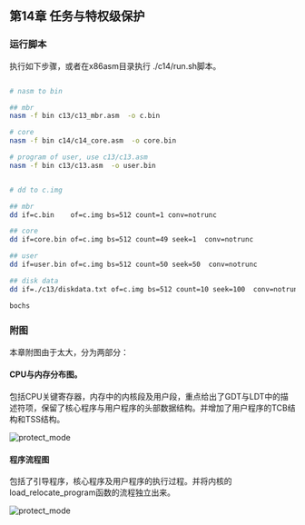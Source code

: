 
## 第14章 任务与特权级保护


### 运行脚本
执行如下步骤，或者在x86asm目录执行 ./c14/run.sh脚本。

```bash

# nasm to bin

## mbr
nasm -f bin c13/c13_mbr.asm  -o c.bin

# core
nasm -f bin c14/c14_core.asm  -o core.bin

# program of user, use c13/c13.asm
nasm -f bin c13/c13.asm  -o user.bin


# dd to c.img

## mbr
dd if=c.bin    of=c.img bs=512 count=1 conv=notrunc

## core
dd if=core.bin of=c.img bs=512 count=49 seek=1  conv=notrunc

## user
dd if=user.bin of=c.img bs=512 count=50 seek=50  conv=notrunc

## disk data
dd if=./c13/diskdata.txt of=c.img bs=512 count=10 seek=100  conv=notrunc

bochs

```


### 附图

本章附图由于太大，分为两部分：

#### CPU与内存分布图。

包括CPU关键寄存器，内存中的内核段及用户段，重点给出了GDT与LDT中的描述符项，保留了核心程序与用户程序的头部数据结构。并增加了用户程序的TCB结构和TSS结构。

![protect_mode](https://github.com/jungle85gopy/x86asm/blob/master/c14/c14_1.png)

#### 程序流程图

包括了引导程序，核心程序及用户程序的执行过程。并将内核的load_relocate_program函数的流程独立出来。

![protect_mode](https://github.com/jungle85gopy/x86asm/blob/master/c14/c14_2.png)

